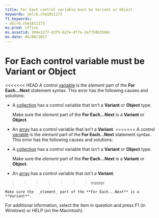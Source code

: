 ```yaml
---
title: For Each control variable must be Variant or Object
keywords: vblr6.chm1011173
f1_keywords:
- vblr6.chm1011173
ms.prod: office
ms.assetid: 304e3277-d3f9-62fe-8f7a-3af750635b6c
ms.date: 06/08/2017
---
```



# For Each control variable must be Variant or Object

<<<<<<< HEAD
A control [variable](../../Glossary/vbe-glossary.md) is the _element_ part of the **For Each...Next** statement syntax. This error has the following causes and solutions:



- A [collection](../../Glossary/vbe-glossary.md) has a control variable that isn't a **Variant** or **Object** type.
    
    Make sure the  _element_ part of the **For Each...Next** is a **Variant** or **Object**.
    
- An [array](../../Glossary/vbe-glossary.md) has a control variable that isn't a **Variant**.
=======
A control [variable](../../Glossary/vbe-glossary.md#variable) is the _element_ part of the **For Each...Next** statement syntax. This error has the following causes and solutions:



- A [collection](../../Glossary/vbe-glossary.md#collection) has a control variable that isn't a **Variant** or **Object** type.
    
    Make sure the  _element_ part of the **For Each...Next** is a **Variant** or **Object**.
    
- An [array](../../Glossary/vbe-glossary.md#array) has a control variable that isn't a **Variant**.
>>>>>>> master
    
    Make sure the  _element_ part of the **For Each...Next** is a **Variant**.
    

For additional information, select the item in question and press F1 (in Windows) or HELP (on the Macintosh).

